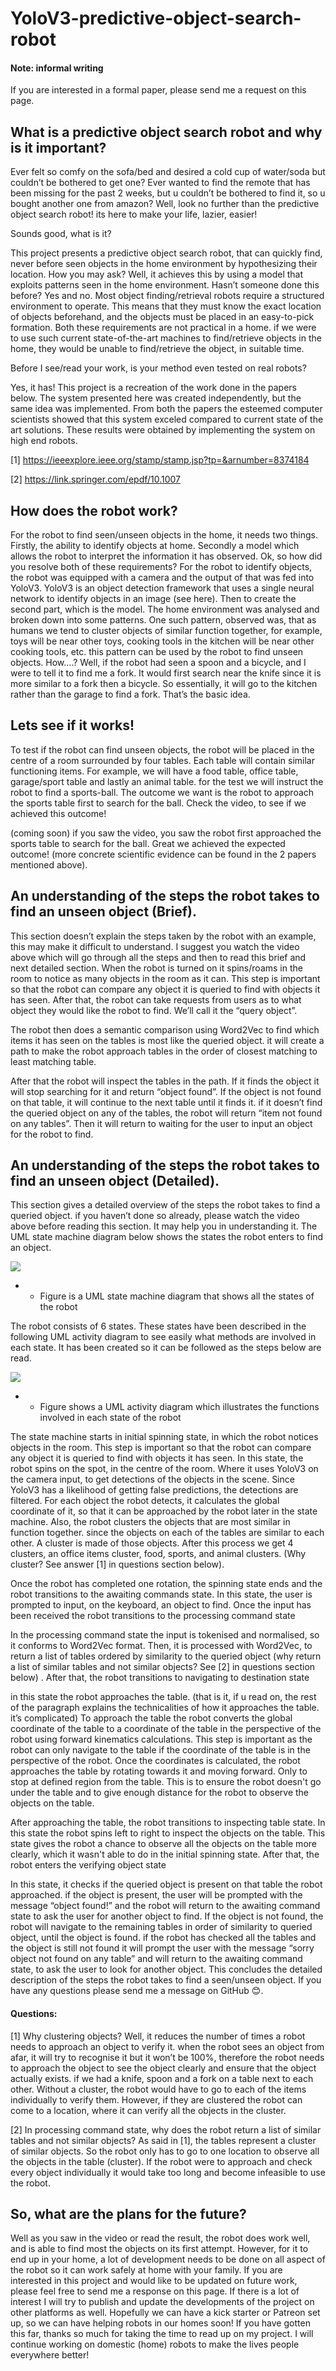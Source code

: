 # YoloV3-predictive-object-search-robot

#### Note: informal writing
If you are interested in a formal paper, please send me a request on this page.

## What is a predictive object search robot and why is it important?
Ever felt so comfy on the sofa/bed and desired a cold cup of water/soda but couldn’t be bothered to get one? Ever wanted to find the remote that has been missing for the past 2 weeks, but u couldn’t be bothered to find it, so u bought another one from amazon? Well, look no further than the predictive object search robot! its here to make your life, lazier, easier!

Sounds good, what is it? 

This project presents a predictive object search robot, that can quickly find, never before seen objects in the home environment by hypothesizing their location. How you may ask? Well, it achieves this by using a model that exploits patterns seen in the home environment. Hasn’t someone done this before? Yes and no. Most object finding/retrieval robots require a structured environment to operate. This means that they must know the exact location of objects beforehand, and the objects must be placed in an easy-to-pick formation. Both these requirements are not practical in a home. if we were to use such current state-of-the-art machines to find/retrieve objects in the home, they would be unable to find/retrieve the object, in suitable time. 

Before I see/read your work, is your method even tested on real robots?

Yes, it has! This project is a recreation of the work done in the papers below. The system presented here was created independently, but the same idea was implemented. From both the papers the esteemed computer scientists showed that this system exceled compared to current state of the art solutions. These results were obtained by implementing the system on high end robots.

[1]	https://ieeexplore.ieee.org/stamp/stamp.jsp?tp=&arnumber=8374184

[2]	https://link.springer.com/epdf/10.1007

## How does the robot work?
For the robot to find seen/unseen objects in the home, it needs two things. Firstly, the ability to identify objects at home. Secondly a model which allows the robot to interpret the information it has observed. Ok, so how did you resolve both of these requirements? For the robot to identify objects, the robot was equipped with a camera and the output of that was fed into YoloV3. YoloV3 is an object detection framework that uses a single neural network to identify objects in an image (see here). Then to create the second part, which is the model. The home environment was analysed and broken down into some patterns.
One such pattern, observed was, that as humans we tend to cluster objects of similar function together, for example, toys will be near other toys, cooking tools in the kitchen will be near other cooking tools, etc. this pattern can be used by the robot to find unseen objects. How….? Well, if the robot had seen a spoon and a bicycle, and I were to tell it to find me a fork. It would first search near the knife since it is more similar to a fork then a bicycle. So essentially, it will go to the kitchen rather than the garage to find a fork. That’s the basic idea. 

## Lets see if it works!
To test if the robot can find unseen objects, the robot will be placed in the centre of a room surrounded by four tables. Each table will contain similar functioning items. For example, we will have a food table, office table, garage/sport table and lastly an animal table. for the test we will instruct the robot to find a sports-ball. The outcome we want is the robot to approach the sports table first to search for the ball. Check the video, to see if we achieved this outcome!

(coming soon)
if you saw the video, you saw the robot first approached the sports table to search for the ball. Great we achieved the expected outcome! (more concrete scientific evidence can be found in the 2 papers mentioned above).

## An understanding of the steps the robot takes to find an unseen object (Brief).
This section doesn’t explain the steps taken by the robot with an example, this may make it difficult to understand. I suggest you watch the video above which will go through all the steps and then to read this brief and next detailed section.
When the robot is turned on it spins/roams in the room to notice as many objects in the room as it can. This step is important so that the robot can compare any object it is queried to find with objects it has seen. After that, the robot can take requests from users as to what object they would like the robot to find. We’ll call it the “query object”. 

The robot then does a semantic comparison using Word2Vec to find which items it has seen on the tables is most like the queried object. it will create a path to make the robot approach tables in the order of closest matching to least matching table. 

After that the robot will inspect the tables in the path. If it finds the object it will stop searching for it and return “object found”. If the object is not found on that table, it will continue to the next table until it finds it. if it doesn’t find the queried object on any of the tables, the robot will return “item not found on any tables”. Then it will return to waiting for the user to input an object for the robot to find.

## An understanding of the steps the robot takes to find an unseen object (Detailed).
This section gives a detailed overview of the steps the robot takes to find a queried object. if you haven’t done so already, please watch the video above before reading this section. It may help you in understanding it.
The UML state machine diagram below shows the states the robot enters to find an object.

![](uml_diagrams/robot%20state%20machine.png)

* * Figure is a UML state machine diagram that shows all the states of the robot

The robot consists of 6 states. These states have been described in the following UML activity diagram to see easily what methods are involved in each state. It has been created so it can be followed as the steps below are read.

![](uml_diagrams/robot%20uml%20diagram.png)
 
* * Figure shows a UML activity diagram which illustrates the functions involved in each state of the robot

The state machine starts in initial spinning state, in which the robot notices objects in the room. This step is important so that the robot can compare any object it is queried to find with objects it has seen. In this state, the robot spins on the spot, in the centre of the room. Where it uses YoloV3 on the camera input, to get detections of the objects in the scene. Since YoloV3 has a likelihood of getting false predictions, the detections are filtered. For each object the robot detects, it calculates the global coordinate of it, so that it can be approached by the robot later in the state machine. Also, the robot clusters the objects that are most similar in function together. since the objects on each of the tables are similar to each other. A cluster is made of those objects. After this process we get 4 clusters, an office items cluster, food, sports, and animal clusters. (Why cluster? See answer [1] in questions section below).

Once the robot has completed one rotation, the spinning state ends and the robot transitions to the awaiting commands state. In this state, the user is prompted to input, on the keyboard, an object to find. Once the input has been received the robot transitions to the processing command state

In the processing command state the input is tokenised and normalised, so it conforms to Word2Vec format.  Then, it is processed with Word2Vec, to return a list of tables ordered by similarity to the queried object (why return a list of similar tables and not similar objects? See [2] in questions section below) . After that, the robot transitions to navigating to destination state

in this state the robot approaches the table. (that is it, if u read on, the rest of the paragraph explains the technicalities of how it approaches the table. it’s complicated) To approach the table the robot converts the global coordinate of the table to a coordinate of the table in the perspective of the robot using forward kinematics calculations. This step is important as the robot can only navigate to the table if the coordinate of the table is in the perspective of the robot. Once the coordinates is calculated, the robot approaches the table by rotating towards it and moving forward. Only to stop at defined region from the table. This is to ensure the robot doesn't go under the table and to give enough distance for the robot to observe the objects on the table. 

After approaching the table, the robot transitions to inspecting table state. In this state the robot spins left to right to inspect the objects on the table. This state gives the robot a chance to observe all the objects on the table more clearly, which it wasn't able to do in the initial spinning state. After that, the robot enters the verifying object state

In this state, it checks if the queried object is present on that table the robot approached. if the object is present, the user will be prompted with the message “object found!” and the robot will return to the awaiting command state to ask the user for another object to find. If the object is not found, the robot will navigate to the remaining tables in order of similarity to queried object, until the object is found. if the robot has checked all the tables and the object is still not found it will prompt the user with the message “sorry object not found on any table” and will return to the awaiting command state, to ask the user to look for another object. 
This concludes the detailed description of the steps the robot takes to find a seen/unseen object. If you have any questions please send me a message on GitHub 😊. 

#### Questions:
[1]	Why clustering objects? Well, it reduces the number of times a robot needs to approach an object to verify it. when the robot sees an object from afar, it will try to recognise it but it won’t be 100%, therefore the robot needs to approach the object to see the object clearly and ensure that the object actually exists. if we had a knife, spoon and a fork on a table next to each other. Without a cluster, the robot would have to go to each of the items individually to verify them. However, if they are clustered the robot can come to a location, where it can verify all the objects in the cluster.

[2]	In processing command state, why does the robot return a list of similar tables and not similar objects? As said in [1], the tables represent a cluster of similar objects. So the robot only has to go to one location to observe all the objects in the table (cluster). If the robot were to approach and check every object individually it would take too long and become infeasible to use the robot.

## So, what are the plans for the future?
Well as you saw in the video or read the result, the robot does work well, and is able to find most the objects on its first attempt. However, for it to end up in your home, a lot of development needs to be done on all aspect of the robot so it can work safely at home with your family.
If you are interested in this project and would like to be updated on future work, please feel free to send me a response on this page. If there is a lot of interest I will try to publish and update the developments of the project on other platforms as well. Hopefully we can have a kick starter or Patreon set up, so we can have helping robots in our homes soon! 
If you have gotten this far, thanks so much for taking the time to read up on my project. I will continue working on domestic (home) robots to make the lives people everywhere better!

